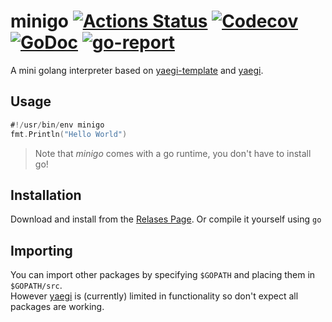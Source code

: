 # minigo [![Actions Status](https://github.com/Eun/minigo/workflows/CI/badge.svg)](https://github.com/Eun/minigo/actions) [![Codecov](https://img.shields.io/codecov/c/github/Eun/minigo.svg)](https://codecov.io/gh/Eun/minigo) [![GoDoc](https://godoc.org/github.com/Eun/minigo?status.svg)](https://godoc.org/github.com/Eun/minigo) [![go-report](https://goreportcard.com/badge/github.com/Eun/minigo)](https://goreportcard.com/report/github.com/Eun/minigo)
A mini golang interpreter based on [yaegi-template](https://github.com/Eun/yaegi-template) and [yaegi](https://github.com/traefik/yaegi).


## Usage
```go
#!/usr/bin/env minigo
fmt.Println("Hello World")
```

> Note that _minigo_ comes with a go runtime, you don't have to install go!

## Installation
Download and install from the [Relases Page](https://github.com/Eun/minigo/releases).
Or compile it yourself using `go`

## Importing
You can import other packages by specifying `$GOPATH` and placing them in `$GOPATH/src`.  
However [yaegi](https://github.com/traefik/yaegi) is (currently) limited in functionality so don't expect all packages are working.
